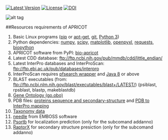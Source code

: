 [![Latest Version](https://img.shields.io/pypi/v/bio-apricot.svg)](https://pypi.python.org/pypi/bio-apricot/)
[![License](https://img.shields.io/pypi/l/bio-apricot.svg)](https://pypi.python.org/pypi/bio-apricot/)
[![DOI](https://zenodo.org/badge/21283/malvikasharan/APRICOT.svg)](https://zenodo.org/badge/latestdoi/21283/malvikasharan/APRICOT)

![alt tag](https://github.com/malvikasharan/APRICOT/blob/master/APRICOT_logo.png)

##Resources requirements of APRICOT 

1. Basic Linux programs ([pip](https://pip.pypa.io/en/stable/installing/) or [apt-get](https://wiki.ubuntuusers.de/apt/apt-get/), [git](https://git-scm.com/book/en/v2/Getting-Started-Installing-Git), [Python 3](https://www.python.org/downloads/))
2. Python dependencies: [numpy](http://docs.scipy.org/doc/numpy/user/install.html), [scipy](https://www.scipy.org/install.html), [matplotlib](http://matplotlib.org/users/installing.html), [openpyxl](https://pypi.python.org/pypi/openpyxl), [requests](http://docs.python-requests.org/en/master/user/install/), [biopython](http://biopython.org/DIST/docs/install/Installation.html)
3. APRICOT software from PyPI: [bio-apricot](https://pypi.python.org/pypi/bio-apricot)
4. Latest CDD database: ftp://ftp.ncbi.nih.gov/pub/mmdb/cdd/little_endian/
5. Latest InterPro databases and InterProScan: ftp://ftp.ebi.ac.uk/pub/databases/interpro
6. InterProScan requires [pfsearch wrapper](http://web.expasy.org/pftools/#Downloads) and [Java 8](https://wiki.ubuntuusers.de/Java/Installation/Oracle_Java/Java_8/) or above
7. BLAST executables (from: ftp://ftp.ncbi.nlm.nih.gov/blast/executables/blast+/LATEST/) (psiblast, rpsblast, blastp, makeblastdb)
8. [Gene Ontology (go.obo)](http://geneontology.org/page/download-ontology)
9. PDB files: [proteins sequence and secondary-structure](http://www.rcsb.org/pdb/files/ss.txt) and [PDB to InterPro mapping ](http://www.uniprot.org/docs/pdbtosp.txt)
10. [Taxonomy data](http://www.uniprot.org/docs/speclist.txt)
11. [needle](http://emboss.sourceforge.net/download/) from EMBOSS software
12. [Psortb](https://github.com/brinkmanlab/psortb-docker) for localization prediction (only for the subcomand addanno)
13. [RaptorX](https://github.com/Indicator/RaptorX-SS8.git) for secondary structure presiction (only for the subcomand addanno)
